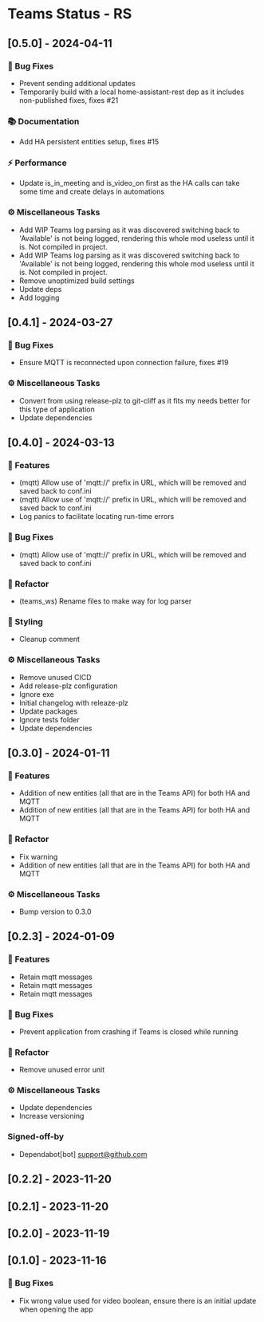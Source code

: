 # Teams Status - RS

## [0.5.0] - 2024-04-11

### 🐛 Bug Fixes
- Prevent sending additional updates
- Temporarily build with a local home-assistant-rest dep as it includes non-published fixes, fixes #21

### 📚 Documentation
- Add HA persistent entities setup, fixes #15

### ⚡ Performance
- Update is_in_meeting and is_video_on first as the HA calls can take some time and create delays in automations

### ⚙️ Miscellaneous Tasks
- Add WIP Teams log parsing as it was discovered switching back to 'Available' is not being logged, rendering this whole mod useless until it is. Not compiled in project.
- Add WIP Teams log parsing as it was discovered switching back to 'Available' is not being logged, rendering this whole mod useless until it is. Not compiled in project.
- Remove unoptimized build settings
- Update deps
- Add logging


## [0.4.1] - 2024-03-27

### 🐛 Bug Fixes
- Ensure MQTT is reconnected upon connection failure, fixes #19

### ⚙️ Miscellaneous Tasks
- Convert from using release-plz to git-cliff as it fits my needs better for this type of application
- Update dependencies


## [0.4.0] - 2024-03-13

### 🚀 Features
- (mqtt) Allow use of 'mqtt://' prefix in URL, which will be removed and saved back to conf.ini
- (mqtt) Allow use of 'mqtt://' prefix in URL, which will be removed and saved back to conf.ini
- Log panics to facilitate locating run-time errors

### 🐛 Bug Fixes
- (mqtt) Allow use of 'mqtt://' prefix in URL, which will be removed and saved back to conf.ini

### 🚜 Refactor
- (teams_ws) Rename files to make way for log parser

### 🎨 Styling
- Cleanup comment

### ⚙️ Miscellaneous Tasks
- Remove unused CICD
- Add release-plz configuration
- Ignore exe
- Initial changelog with releaze-plz
- Update packages
- Ignore tests folder
- Update dependencies


## [0.3.0] - 2024-01-11

### 🚀 Features
- Addition of new entities (all that are in the Teams API) for both HA and MQTT
- Addition of new entities (all that are in the Teams API) for both HA and MQTT

### 🚜 Refactor
- Fix warning
- Addition of new entities (all that are in the Teams API) for both HA and MQTT

### ⚙️ Miscellaneous Tasks
- Bump version to 0.3.0


## [0.2.3] - 2024-01-09

### 🚀 Features
- Retain mqtt messages
- Retain mqtt messages
- Retain mqtt messages

### 🐛 Bug Fixes
- Prevent application from crashing if Teams is closed while running

### 🚜 Refactor
- Remove unused error unit

### ⚙️ Miscellaneous Tasks
- Update dependencies
- Increase versioning

### Signed-off-by
- Dependabot[bot] <support@github.com>


## [0.2.2] - 2023-11-20


## [0.2.1] - 2023-11-20


## [0.2.0] - 2023-11-19


## [0.1.0] - 2023-11-16

### 🐛 Bug Fixes
- Fix wrong value used for video boolean, ensure there is an initial update when opening the app


<!-- generated by git-cliff -->
